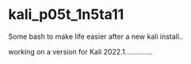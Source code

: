 # kali_p05t_1n5ta11
Some bash to make life easier after a new kali install..

working on a version for Kali 2022.1..............
